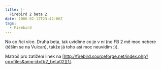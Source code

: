 ```yaml
---
title: |-
  Firebird 2 beta 2
date: 2006-02-12T23:42:00Z
tags:
  - Firebird
---
```

No co říci více. Druhá beta, tak uvídíme co je v ní (no FB 2 mě moc nebere (těším se na Vulcan), takže já toho asi moc neuvidím :)).

Matroš pro zatížení linek na [http://firebird.sourceforge.net/index.php?op=files&amp;id=fb2_beta02][1].

[1]: http://firebird.sourceforge.net/index.php?op=files&amp;id=fb2_beta02